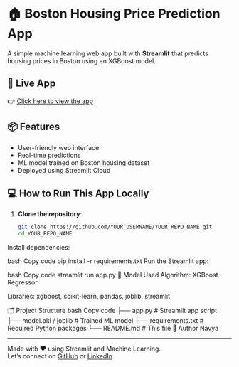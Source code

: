 # 🏠 Boston Housing Price Prediction App

A simple machine learning web app built with **Streamlit** that predicts housing prices in Boston using an XGBoost model.

## 🚀 Live App

👉 [Click here to view the app](https://navya1370-boston-house-prediction-app-g9uj8n.streamlit.app)

## 📦 Features

- User-friendly web interface
- Real-time predictions
- ML model trained on Boston housing dataset
- Deployed using Streamlit Cloud

## 💻 How to Run This App Locally

1. **Clone the repository**:

   ```bash
   git clone https://github.com/YOUR_USERNAME/YOUR_REPO_NAME.git
   cd YOUR_REPO_NAME
Install dependencies:

bash
Copy code
pip install -r requirements.txt
Run the Streamlit app:

bash
Copy code
streamlit run app.py
🧠 Model Used
Algorithm: XGBoost Regressor

Libraries: xgboost, scikit-learn, pandas, joblib, streamlit

🗂️ Project Structure
bash
Copy code
├── app.py               # Streamlit app script
├── model.pkl / joblib   # Trained ML model
├── requirements.txt     # Required Python packages
└── README.md            # This file
👤 Author
Navya

---

Made with ❤️ using Streamlit and Machine Learning.  
Let’s connect on [GitHub](https://github.com/navya1370) or [LinkedIn](https://www.linkedin.com/in/navya-m-31c70/).

